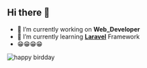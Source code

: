 ## Hi there 👋

<!--
**IrpanF/IrpanF** is a ✨ _special_ ✨ repository because its `README.md` (this file) appears on your GitHub profile.

Here are some ideas to get you started:

- 🔭 I’m currently working on ...
- 🌱 I’m currently learning ...
- 👯 I’m looking to collaborate on ...
- 🤔 I’m looking for help with ...
- 💬 Ask me about ...
- 📫 How to reach me: ...
- 😄 Pronouns: ...
- ⚡ Fun fact: ...
-->

- 🔭 I’m currently working on **Web_Developer**
- 🌱 I’m currently learning [**Laravel**](https://laravel.com) Framework
- 😁😁😁😁

![happy birdday](https://media3.giphy.com/media/v1.Y2lkPTc5MGI3NjExeXM3Y3V3MjBxZ2N3MWlnMHozeXM4YjJoZGZvMGczdTFzNjZuazg4NyZlcD12MV9pbnRlcm5hbF9naWZfYnlfaWQmY3Q9Zw/uUP7F5A1rQR9uKls9P/giphy.gif)
